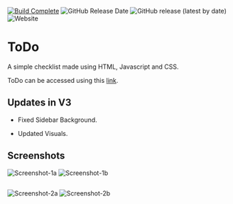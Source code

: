 [![Build Complete](https://img.shields.io/badge/build-passing-brightgreen)](https://adm410.github.io/ToDo/)
![GitHub Release Date](https://img.shields.io/github/release-date/adm410/ToDo)
![GitHub release (latest by date)](https://img.shields.io/github/v/release/adm410/ToDo)
![Website](https://img.shields.io/website?url=https://adm410.github.io/ToDo/)

# ToDo

A simple checklist made using HTML, Javascript and CSS.

ToDo can be accessed using this [link](https://adm410.github.io/ToDo/).

## Updates in V3

- Fixed Sidebar Background.

- Updated Visuals.

## Screenshots

![Screenshot-1a](https://user-images.githubusercontent.com/90643958/162558186-1f54868b-fd2c-4cba-b87f-24f0f513d8e1.png#gh-light-mode-only)
![Screenshot-1b](https://user-images.githubusercontent.com/90643958/162558197-491474f6-d3e4-4809-be9b-f1ac07af4b28.png#gh-dark-mode-only)
##
![Screenshot-2a](https://user-images.githubusercontent.com/90643958/162558189-d268ae68-6351-4d14-9b5f-ed1a6bb04409.png#gh-light-mode-only)
![Screenshot-2b](https://user-images.githubusercontent.com/90643958/162558200-49ac33e5-1f18-4f9f-b2e5-67126d92c7f9.png#gh-dark-mode-only)
